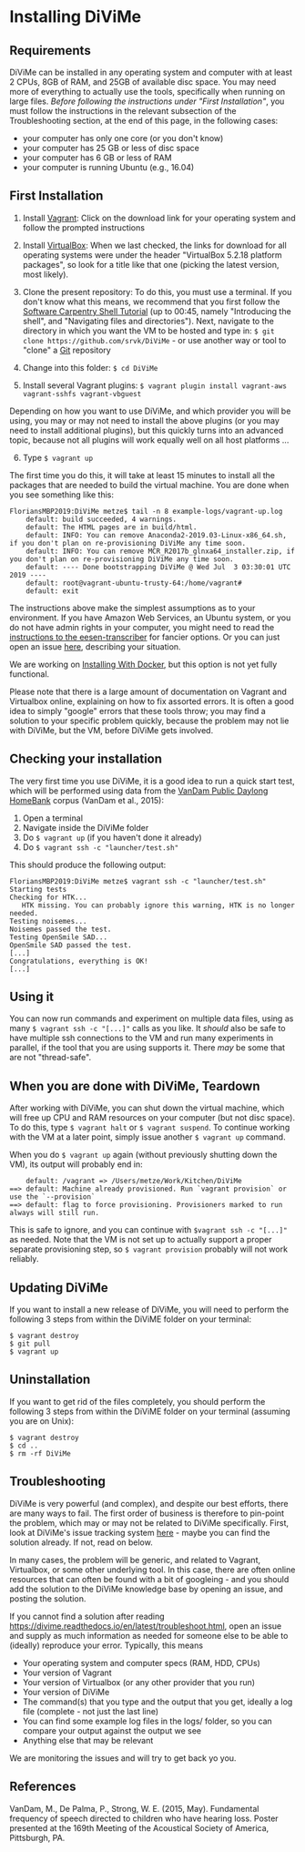 # Installing DiViMe

## Requirements

DiViMe can be installed in any operating system and computer with at least 2 CPUs, 8GB of RAM, and 25GB of available disc space. You may need more of everything to actually use the tools, specifically when running on large files. *Before following the instructions under "First Installation"*, you must follow the instructions in the relevant subsection of the Troubleshooting section, at the end of this page, in the following cases:

- your computer has only one core (or you don't know)
- your computer has 25 GB or less of disc space
- your computer has 6 GB or less of RAM
- your computer is running Ubuntu (e.g., 16.04)


## First Installation

1. Install [Vagrant](https://www.vagrantup.com/): Click on the download link for your operating system and follow the prompted instructions

2. Install [VirtualBox](https://www.virtualbox.org/wiki/Downloads): When we last checked, the links for download for all operating systems were under the header "VirtualBox 5.2.18 platform packages", so look for a title like that one (picking the latest version, most likely).

3. Clone the present repository: To do this, you must use a terminal. If you don't know what this means, we recommend that you first follow the [Software Carpentry Shell Tutorial](https://swcarpentry.github.io/shell-novice/) (up to 00:45, namely "Introducing the shell", and "Navigating files and directories"). Next, navigate to the directory in which you want the VM to be hosted and type in: `$ git clone https://github.com/srvk/DiViMe` - or use another way or tool to "clone" a [Git](https://git-scm.com) repository

4. Change into this folder: `$ cd DiViMe`

5. Install several Vagrant plugins: `$ vagrant plugin install vagrant-aws vagrant-sshfs vagrant-vbguest`

Depending on how you want to use DiViMe, and which provider you will be using, you may or may not need to install the above plugins (or you may need to install additional plugins), but this quickly turns into an advanced topic, because not all plugins will work equally well on all host platforms ...

6. Type `$ vagrant up`

The first time you do this, it will take at least 15 minutes to install all the packages that are needed to build the virtual machine. You are done when you see something like this:

```
FloriansMBP2019:DiViMe metze$ tail -n 8 example-logs/vagrant-up.log 
    default: build succeeded, 4 warnings.
    default: The HTML pages are in build/html.
    default: INFO: You can remove Anaconda2-2019.03-Linux-x86_64.sh, if you don't plan on re-provisioning DiViMe any time soon.
    default: INFO: You can remove MCR_R2017b_glnxa64_installer.zip, if you don't plan on re-provisioning DiViMe any time soon.
    default: ---- Done bootstrapping DiViMe @ Wed Jul  3 03:30:01 UTC 2019 ----
    default: root@vagrant-ubuntu-trusty-64:/home/vagrant# 
    default: exit
```

The instructions above make the simplest assumptions as to your environment. If you have Amazon Web Services, an Ubuntu system, or you do not have admin rights in your computer, you might need to read the [instructions to the eesen-transcriber](https://github.com/srvk/eesen-transcriber/blob/master/INSTALL.md) for fancier options.  Or you can just open an issue [here](https://github.com/srvk/DiViMe/issues), describing your situation.

We are working on [Installing With Docker](https://github.com/srvk/DiViMe/wiki/InstallingWithDocker), but this option is not yet fully functional. 

Please note that there is a large amount of documentation on Vagrant and Virtualbox online, explaining on how to fix assorted errors. It is often a good idea to simply "google" errors that these tools throw; you may find a solution to your specific problem quickly, because the problem may not lie with DiViMe, but the VM, before DiViMe gets involved.

## Checking your installation

The very first time you use DiViMe, it is a good idea to run a quick start test, which will be performed using data from the [VanDam Public Daylong](https://homebank.talkbank.org/access/Public/VanDam-Daylong.html) [HomeBank](homebank.talkbank.org) corpus (VanDam et al., 2015):

1. Open a terminal
2. Navigate inside the DiViMe folder
3. Do `$ vagrant up` (if you haven't done it already)
4. Do `$ vagrant ssh -c "launcher/test.sh"`

This should produce the following output:

```
FloriansMBP2019:DiViMe metze$ vagrant ssh -c "launcher/test.sh"
Starting tests
Checking for HTK...
   HTK missing. You can probably ignore this warning, HTK is no longer needed.
Testing noisemes...
Noisemes passed the test.
Testing OpenSmile SAD...
OpenSmile SAD passed the test.
[...]
Congratulations, everything is OK! 
[...]
```

## Using it

You can now run commands and experiment on multiple data files, using as many `$ vagrant ssh -c "[...]"` calls as you like. It *should* also be safe to have multiple ssh connections to the VM and run many experiments in parallel, if the tool that you are using supports it. There *may* be some that are not "thread-safe".

## When you are done with DiViMe, Teardown

After working with DiViMe, you can shut down the virtual machine, which will free up CPU and RAM resources on your computer (but not disc space). To do this, type `$ vagrant halt` or `$ vagrant suspend`. To continue working with the VM at a later point, simply issue another `$ vagrant up` command.

When you do `$ vagrant up` again (without previously shutting down the VM), its output will probably end in:

```
    default: /vagrant => /Users/metze/Work/Kitchen/DiViMe
==> default: Machine already provisioned. Run `vagrant provision` or use the `--provision`
==> default: flag to force provisioning. Provisioners marked to run always will still run.
```

This is safe to ignore, and you can continue with `$vagrant ssh -c "[...]"` as needed. Note that the VM is not set up to actually support a proper separate provisioning step, so `$ vagrant provision` probably will not work reliably.

## Updating DiViMe

If you want to install a new release of DiViMe, you will need to perform the following 3 steps from within the DiViME folder on your terminal:

```
$ vagrant destroy
$ git pull
$ vagrant up
```

## Uninstallation 

If you want to get rid of the files completely, you should perform the following 3 steps from within the DiViME folder on your terminal (assuming you are on Unix):

```
$ vagrant destroy
$ cd ..
$ rm -rf DiViMe
```

## Troubleshooting

DiViMe is very powerful (and complex), and despite our best efforts, there are many ways to fail. The first order of business is therefore to pin-point the problem, which may or may not be related to DiViMe specifically. First, look at DiViMe's issue tracking system [here](https://github.com/srvk/DiViMe/issues) - maybe you can find the solution already. If not, read on below.

In many cases, the problem will be generic, and related to Vagrant, Virtualbox, or some other underlying tool. In this case, there are often online resources that can often be found with a bit of googleing - and you should add the solution to the DiViMe knowledge base by opening an issue, and posting the solution.

If you cannot find a solution after reading https://divime.readthedocs.io/en/latest/troubleshoot.html, open an issue and supply as much information as needed for someone else to be able to (ideally) reproduce your error. Typically, this means

- Your operating system and computer specs (RAM, HDD, CPUs)
- Your version of Vagrant
- Your version of Virtualbox (or any other provider that you run)
- Your version of DiViMe
- The command(s) that you type and the output that you get, ideally a log file (complete - not just the last line)
- You can find some example log files in the logs/ folder, so you can compare your output against the output we see
- Anything else that may be relevant

We are monitoring the issues and will try to get back yo you.


## References

VanDam, M., De Palma, P., Strong, W. E. (2015, May). Fundamental frequency of speech directed to children who have hearing loss. Poster presented at the 169th Meeting of the Acoustical Society of America, Pittsburgh, PA.
